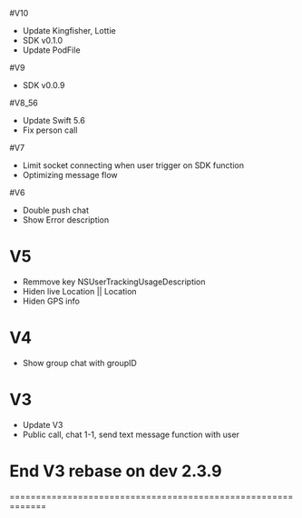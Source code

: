 #V10

- Update Kingfisher, Lottie
- SDK v0.1.0
- Update PodFile


#V9

- SDK v0.0.9


#V8_56

- Update Swift 5.6
- Fix person call


#V7

- Limit socket connecting when user trigger on SDK function 
- Optimizing message flow


#V6

- Double push chat
- Show Error description


# V5

- Remmove key NSUserTrackingUsageDescription 
- Hiden live Location || Location
- Hiden GPS info 


# V4

- Show group chat with groupID


# V3

- Update V3
- Public call, chat 1-1, send text message function with user
# End V3 rebase on dev 2.3.9

=============================================================
